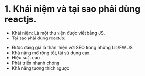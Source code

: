 # 1. Khái niệm và tại sao phải dùng reactjs.

- Khái niệm: Là một thư viện được viết bằng JS.
- Tại sao phải dùng reactJs:

* Được đáng giá là thân thiện với SEO trong những Lib/FW JS
* Khả năng mở rộng tốt, tái sử dụng cao.
* Hiệu suất cao
* Phát triển nhanh chóng
* Khả năng tương thích ngược
